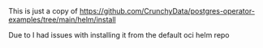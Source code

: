 ## 

This is just a copy of https://github.com/CrunchyData/postgres-operator-examples/tree/main/helm/install

Due to I had issues with installing it from the default oci helm repo
